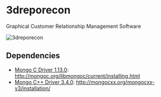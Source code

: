 # 3dreporecon
Graphical Customer Relationship Management Software

![3dreporecon](https://user-images.githubusercontent.com/3008807/28470254-189c5e14-6e31-11e7-9b26-c3c5b9839b85.png)


## Dependencies
- [Mongo C Driver 1.13.0](https://github.com/mongodb/mongo-c-driver/releases/tag/1.13.0): http://mongoc.org/libmongoc/current/installing.html
- [Mongo C++ Driver 3.4.0](https://github.com/mongodb/mongo-cxx-driver/releases): http://mongocxx.org/mongocxx-v3/installation/
